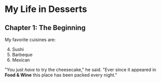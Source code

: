 # My Life in Desserts

## Chapter 1: The Beginning

My favorite cuisines are:

4. Sushi
5. Barbeque
6. Mexican

"You just *have* to try the cheesecake," he said. "Ever since it appeared in
**Food & Wine** this place has been packed every night."

